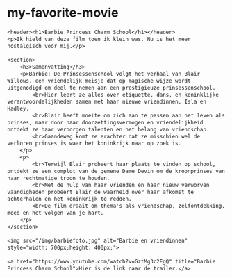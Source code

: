 # my-favorite-movie
<!DOCTYPE html>
<html lang="en">
<head>
    <meta charset="UTF-8">
    <meta name="viewport" content="width=device-width, initial-scale=1.0">
    <title>Barbie Princess Charm School</title>

    <header><h1>Barbie Princess Charm School</h1></header>
    <p>Ik hield van deze film toen ik klein was. Nu is het meer nostalgisch voor mij.</p>

    <section>
        <h3>Samenvatting</h3>
        <p>Barbie: De Prinsessenschool volgt het verhaal van Blair Willows, een vriendelijk meisje dat op magische wijze wordt uitgenodigd om deel te nemen aan een prestigieuze prinsessenschool. 
            <br>Hier leert ze alles over etiquette, dans, en koninklijke verantwoordelijkheden samen met haar nieuwe vriendinnen, Isla en Hadley.
            <br>Blair heeft moeite om zich aan te passen aan het leven als prinses, maar door haar doorzettingsvermogen en vriendelijkheid ontdekt ze haar verborgen talenten en het belang van vriendschap.
            <br>Gaandeweg komt ze erachter dat ze misschien wel de verloren prinses is waar het koninkrijk naar op zoek is.
        </p>
        <p>
            <br>Terwijl Blair probeert haar plaats te vinden op school, ontdekt ze een complot van de gemene Dame Devin om de kroonprinses van haar rechtmatige troon te houden.
            <br>Met de hulp van haar vrienden en haar nieuw verworven vaardigheden probeert Blair de waarheid over haar afkomst te achterhalen en het koninkrijk te redden. 
            <br>De film draait om thema's als vriendschap, zelfontdekking, moed en het volgen van je hart.
        </p>
    </section>

    <img src="/img/barbiefoto.jpg" alt="Barbie en vriendinnen" style="width: 700px;height: 400px;"> 

    <a href="https://www.youtube.com/watch?v=GztMg3c2EgQ" title="Barbie Princess Charm School">Hier is de link naar de trailer.</a> 

</head>
</html>
